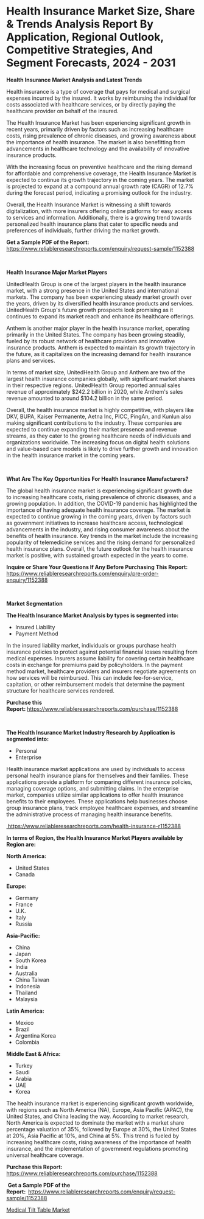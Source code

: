 <p><h1>Health Insurance Market Size, Share & Trends Analysis Report By Application, Regional Outlook, Competitive Strategies, And Segment Forecasts, 2024 - 2031</h1></p><p><strong>Health Insurance Market Analysis and Latest Trends</strong></p>
<p><p>Health insurance is a type of coverage that pays for medical and surgical expenses incurred by the insured. It works by reimbursing the individual for costs associated with healthcare services, or by directly paying the healthcare provider on behalf of the insured.</p><p>The Health Insurance Market has been experiencing significant growth in recent years, primarily driven by factors such as increasing healthcare costs, rising prevalence of chronic diseases, and growing awareness about the importance of health insurance. The market is also benefitting from advancements in healthcare technology and the availability of innovative insurance products.</p><p>With the increasing focus on preventive healthcare and the rising demand for affordable and comprehensive coverage, the Health Insurance Market is expected to continue its growth trajectory in the coming years. The market is projected to expand at a compound annual growth rate (CAGR) of 12.7% during the forecast period, indicating a promising outlook for the industry.</p><p>Overall, the Health Insurance Market is witnessing a shift towards digitalization, with more insurers offering online platforms for easy access to services and information. Additionally, there is a growing trend towards personalized health insurance plans that cater to specific needs and preferences of individuals, further driving the market growth.</p></p>
<p><strong>Get a Sample PDF of the Report:&nbsp;</strong> <a href="https://www.reliableresearchreports.com/enquiry/request-sample/1152388">https://www.reliableresearchreports.com/enquiry/request-sample/1152388</a></p>
<p>&nbsp;</p>
<p><strong>Health Insurance Major Market Players</strong></p>
<p><p>UnitedHealth Group is one of the largest players in the health insurance market, with a strong presence in the United States and international markets. The company has been experiencing steady market growth over the years, driven by its diversified health insurance products and services. UnitedHealth Group's future growth prospects look promising as it continues to expand its market reach and enhance its healthcare offerings.</p><p>Anthem is another major player in the health insurance market, operating primarily in the United States. The company has been growing steadily, fueled by its robust network of healthcare providers and innovative insurance products. Anthem is expected to maintain its growth trajectory in the future, as it capitalizes on the increasing demand for health insurance plans and services.</p><p>In terms of market size, UnitedHealth Group and Anthem are two of the largest health insurance companies globally, with significant market shares in their respective regions. UnitedHealth Group reported annual sales revenue of approximately $242.2 billion in 2020, while Anthem's sales revenue amounted to around $104.2 billion in the same period.</p><p>Overall, the health insurance market is highly competitive, with players like DKV, BUPA, Kaiser Permanente, Aetna Inc, PICC, PingAn, and Kunlun also making significant contributions to the industry. These companies are expected to continue expanding their market presence and revenue streams, as they cater to the growing healthcare needs of individuals and organizations worldwide. The increasing focus on digital health solutions and value-based care models is likely to drive further growth and innovation in the health insurance market in the coming years.</p></p>
<p>&nbsp;</p>
<p><strong>What Are The Key Opportunities For Health Insurance Manufacturers?</strong></p>
<p><p>The global health insurance market is experiencing significant growth due to increasing healthcare costs, rising prevalence of chronic diseases, and a growing population. In addition, the COVID-19 pandemic has highlighted the importance of having adequate health insurance coverage. The market is expected to continue growing in the coming years, driven by factors such as government initiatives to increase healthcare access, technological advancements in the industry, and rising consumer awareness about the benefits of health insurance. Key trends in the market include the increasing popularity of telemedicine services and the rising demand for personalized health insurance plans. Overall, the future outlook for the health insurance market is positive, with sustained growth expected in the years to come.</p></p>
<p><strong>Inquire or Share Your Questions If Any Before Purchasing This Report:</strong> <a href="https://www.reliableresearchreports.com/enquiry/pre-order-enquiry/1152388">https://www.reliableresearchreports.com/enquiry/pre-order-enquiry/1152388</a></p>
<p>&nbsp;</p>
<p><strong>Market Segmentation</strong></p>
<p><strong>The Health Insurance Market Analysis by types is segmented into:</strong></p>
<p><ul><li>Insured Liability</li><li>Payment Method</li></ul></p>
<p><p>In the insured liability market, individuals or groups purchase health insurance policies to protect against potential financial losses resulting from medical expenses. Insurers assume liability for covering certain healthcare costs in exchange for premiums paid by policyholders. In the payment method market, healthcare providers and insurers negotiate agreements on how services will be reimbursed. This can include fee-for-service, capitation, or other reimbursement models that determine the payment structure for healthcare services rendered.</p></p>
<p><strong>Purchase this Report:&nbsp;</strong><a href="https://www.reliableresearchreports.com/purchase/1152388">https://www.reliableresearchreports.com/purchase/1152388</a></p>
<p>&nbsp;</p>
<p><strong>The Health Insurance Market Industry Research by Application is segmented into:</strong></p>
<p><ul><li>Personal</li><li>Enterprise</li></ul></p>
<p><p>Health insurance market applications are used by individuals to access personal health insurance plans for themselves and their families. These applications provide a platform for comparing different insurance policies, managing coverage options, and submitting claims. In the enterprise market, companies utilize similar applications to offer health insurance benefits to their employees. These applications help businesses choose group insurance plans, track employee healthcare expenses, and streamline the administrative process of managing health insurance benefits.</p></p>
<p><a href="https://www.reliableresearchreports.com/health-insurance-r1152388">&nbsp;https://www.reliableresearchreports.com/health-insurance-r1152388</a></p>
<p><strong>In terms of Region, the Health Insurance Market Players available by Region are:</strong></p>
<p>
    <p> <strong> North America: </strong>
        <ul>
            <li>United States</li>
            <li>Canada</li>
        </ul>
        </p> 
    <p> <strong> Europe: </strong>
        <ul>
            <li>Germany</li>
            <li>France</li>
            <li>U.K.</li>
            <li>Italy</li>
            <li>Russia</li>
        </ul>
        </p> 
    <p> <strong> Asia-Pacific: </strong>
        <ul>
            <li>China</li>
            <li>Japan</li>
            <li>South Korea</li>
            <li>India</li>
            <li>Australia</li>
            <li>China Taiwan</li>
            <li>Indonesia</li>
            <li>Thailand</li>
            <li>Malaysia</li>
        </ul>
        </p> 
    <p> <strong> Latin America: </strong>
        <ul>
            <li>Mexico</li>
            <li>Brazil</li>
            <li>Argentina Korea</li>
            <li>Colombia</li>
        </ul>
        </p> 
    <p> <strong> Middle East & Africa: </strong>
        <ul>
            <li>Turkey</li>
            <li>Saudi</li>
            <li>Arabia</li>
            <li>UAE</li>
            <li>Korea</li>
        </ul>
    </p>
    </p>
<p><p>The health insurance market is experiencing significant growth worldwide, with regions such as North America (NA), Europe, Asia Pacific (APAC), the United States, and China leading the way. According to market research, North America is expected to dominate the market with a market share percentage valuation of 35%, followed by Europe at 30%, the United States at 20%, Asia Pacific at 10%, and China at 5%. This trend is fueled by increasing healthcare costs, rising awareness of the importance of health insurance, and the implementation of government regulations promoting universal healthcare coverage.</p></p>
<p><strong>Purchase this Report: </strong><a href="https://www.reliableresearchreports.com/purchase/1152388">https://www.reliableresearchreports.com/purchase/1152388</a></p>
<p>&nbsp;<strong>Get a Sample PDF of the Report:&nbsp;&nbsp;</strong><a href="https://www.reliableresearchreports.com/enquiry/request-sample/1152388">https://www.reliableresearchreports.com/enquiry/request-sample/1152388</a></p>
<p><strong></strong></p>
<p><p><a href="https://view.publitas.com/reportprime-1/medical-tilt-table-market-research-report-its-history-and-forecast-2024-to-2031/">Medical Tilt Table Market</a></p></p>